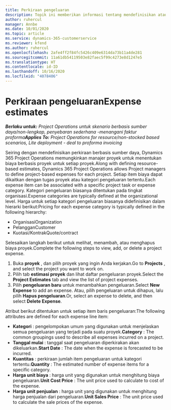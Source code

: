 ```yaml
---
title: Perkiraan pengeluaran
description: Topik ini memberikan informasi tentang mendefinisikan atau memperkirakan biaya berdasarkan proyek.
author: ruhercul
manager: Annbe
ms.date: 10/01/2020
ms.topic: article
ms.service: dynamics-365-customerservice
ms.reviewer: kfend
ms.author: ruhercul
ms.openlocfilehash: 2afe4ff2f84fc5426c409e6314da73b11a4de281
ms.sourcegitcommit: 11a61db54119503e82faec5f99c4273e8d1247e5
ms.translationtype: HT
ms.contentlocale: id-ID
ms.lasthandoff: 10/16/2020
ms.locfileid: "4078406"
---
```

# <a name="expense-estimates"></a><span data-ttu-id="4600e-103">Perkiraan pengeluaran</span><span class="sxs-lookup"><span data-stu-id="4600e-103">Expense estimates</span></span>
<span data-ttu-id="4600e-104">_**Berlaku untuk:** Project Operations untuk skenario berbasis sumber daya/non-lengkap, penyebaran sederhana -menangani faktur proforma_</span><span class="sxs-lookup"><span data-stu-id="4600e-104">_**Applies To:** Project Operations for resource/non-stocked based scenarios, Lite deployment - deal to proforma invoicing_</span></span>

<span data-ttu-id="4600e-105">Seiring dengan mendefinisikan perkiraan berbasis sumber daya, Dynamics 365 Project Operations memungkinkan manajer proyek untuk menentukan biaya berbasis proyek untuk setiap proyek.</span><span class="sxs-lookup"><span data-stu-id="4600e-105">Along with defining resource-based estimates, Dynamics 365 Project Operations allows Project managers to define project-based expenses for each project.</span></span> <span data-ttu-id="4600e-106">Setiap item biaya dapat dikaitkan dengan tugas proyek atau kategori pengeluaran tertentu.</span><span class="sxs-lookup"><span data-stu-id="4600e-106">Each expense item can be associated with a specific project task or expense category.</span></span> <span data-ttu-id="4600e-107">Kategori pengeluaran biasanya ditentukan pada tingkat organisasi.</span><span class="sxs-lookup"><span data-stu-id="4600e-107">Expense categories are typically defined at the organizational level.</span></span> <span data-ttu-id="4600e-108">Harga untuk setiap kategori pengeluaran biasanya didefinisikan dalam hierarki berikut:</span><span class="sxs-lookup"><span data-stu-id="4600e-108">Pricing for each expense category is typically defined in the following hierarchy:</span></span>

- <span data-ttu-id="4600e-109">Organisasi</span><span class="sxs-lookup"><span data-stu-id="4600e-109">Organization</span></span>
- <span data-ttu-id="4600e-110">Pelanggan</span><span class="sxs-lookup"><span data-stu-id="4600e-110">Customer</span></span>
- <span data-ttu-id="4600e-111">Kuotasi/Kontrak</span><span class="sxs-lookup"><span data-stu-id="4600e-111">Quote/contract</span></span>

<span data-ttu-id="4600e-112">Selesaikan langkah berikut untuk melihat, menambah, atau menghapus biaya proyek.</span><span class="sxs-lookup"><span data-stu-id="4600e-112">Complete the following steps to view, add, or delete a project expense.</span></span>

1. <span data-ttu-id="4600e-113">Buka **proyek** , dan pilih proyek yang ingin Anda kerjakan.</span><span class="sxs-lookup"><span data-stu-id="4600e-113">Go to **Projects** , and select the project you want to work on.</span></span>
2. <span data-ttu-id="4600e-114">Pilih tab **estimasi proyek** dan lihat daftar pengeluaran proyek.</span><span class="sxs-lookup"><span data-stu-id="4600e-114">Select the **Project Estimates** tab and view the list of project expenses.</span></span>
3. <span data-ttu-id="4600e-115">Pilih **pengeluaran baru** untuk menambahkan pengeluaran.</span><span class="sxs-lookup"><span data-stu-id="4600e-115">Select **New Expense** to add an expense.</span></span> <span data-ttu-id="4600e-116">Atau, pilih pengeluaran untuk dihapus, lalu pilih **Hapus pengeluaran**.</span><span class="sxs-lookup"><span data-stu-id="4600e-116">Or, select an expense to delete, and then select **Delete Expense**.</span></span>

<span data-ttu-id="4600e-117">Atribut berikut ditentukan untuk setiap item baris pengeluaran:</span><span class="sxs-lookup"><span data-stu-id="4600e-117">The following attributes are defined for each expense line item:</span></span>

- <span data-ttu-id="4600e-118">**Kategori** : pengelompokan umum yang digunakan untuk menjelaskan semua pengeluaran yang terjadi pada suatu proyek.</span><span class="sxs-lookup"><span data-stu-id="4600e-118">**Category** : The common groupings used to describe all expenses incurred on a project.</span></span>
- <span data-ttu-id="4600e-119">**Tanggal mulai** : tanggal saat pengeluaran diperkirakan akan dikeluarkan.</span><span class="sxs-lookup"><span data-stu-id="4600e-119">**Start Date** : The date when the expense is forecasted to be incurred.</span></span>
- <span data-ttu-id="4600e-120">**Kuantitas** : perkiraan jumlah item pengeluaran untuk kategori tertentu.</span><span class="sxs-lookup"><span data-stu-id="4600e-120">**Quantity** : The estimated number of expense items for a specific category.</span></span>
- <span data-ttu-id="4600e-121">**Harga unit biaya** : harga unit yang digunakan untuk menghitung biaya pengeluaran.</span><span class="sxs-lookup"><span data-stu-id="4600e-121">**Unit Cost Price** : The unit price used to calculate to cost of the expense.</span></span>
- <span data-ttu-id="4600e-122">**Harga unit penjualan** : harga unit yang digunakan untuk menghitung harga penjualan dari pengeluaran.</span><span class="sxs-lookup"><span data-stu-id="4600e-122">**Unit Sales Price** : The unit price used to calculate the sale prices of the expense.</span></span>

